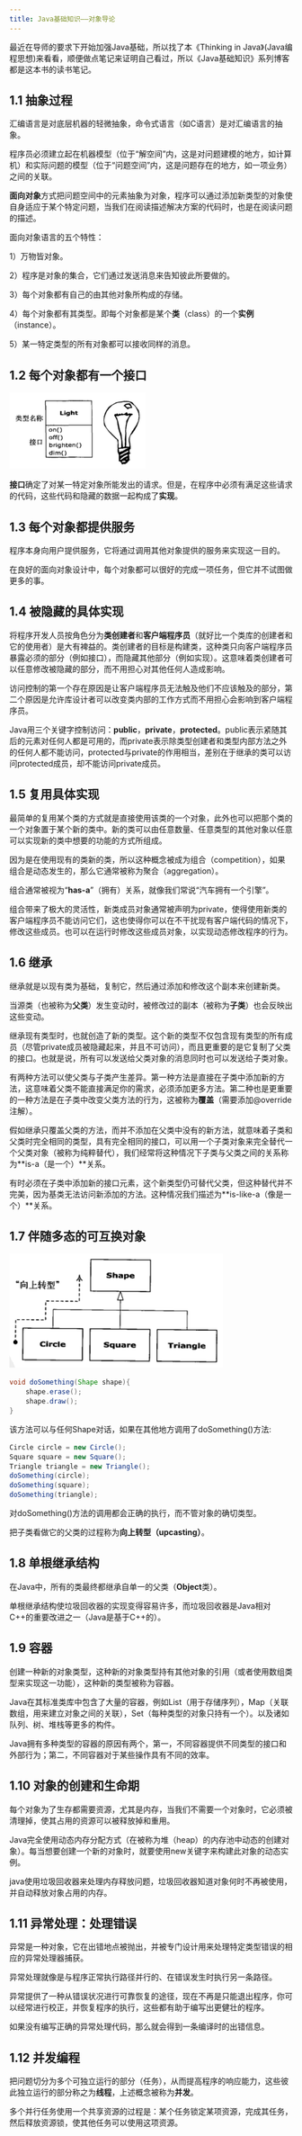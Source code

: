 ```yaml
---
title: Java基础知识——对象导论
---
```


 最近在导师的要求下开始加强Java基础，所以找了本《Thinking in Java》(Java编程思想)来看看，顺便做点笔记来证明自己看过，所以《Java基础知识》系列博客都是这本书的读书笔记。

## 1.1 抽象过程

汇编语言是对底层机器的轻微抽象，命令式语言（如C语言）是对汇编语言的抽象。

程序员必须建立起在机器模型（位于“解空间”内，这是对问题建模的地方，如计算机）和实际问题的模型（位于“问题空间”内，这是问题存在的地方，如一项业务）之间的关联。

**面向对象**方式把问题空间中的元素抽象为对象，程序可以通过添加新类型的对象使自身适应于某个特定问题，当我们在阅读描述解决方案的代码时，也是在阅读问题的描述。

面向对象语言的五个特性：

1）万物皆对象。

2）程序是对象的集合，它们通过发送消息来告知彼此所要做的。

3）每个对象都有自己的由其他对象所构成的存储。

4）每个对象都有其类型。即每个对象都是某个**类**（class）的一个**实例**（instance）。

5）某一特定类型的所有对象都可以接收同样的消息。

## 1.2 每个对象都有一个接口

![图片加载失败](https://raw.githubusercontent.com/takeshi-tyo/takeshi-tyo.github.io/master/assets/img/1568643825401.png)

**接口**确定了对某一特定对象所能发出的请求。但是，在程序中必须有满足这些请求的代码，这些代码和隐藏的数据一起构成了**实现**。

## 1.3 每个对象都提供服务

程序本身向用户提供服务，它将通过调用其他对象提供的服务来实现这一目的。

在良好的面向对象设计中，每个对象都可以很好的完成一项任务，但它并不试图做更多的事。

## 1.4 被隐藏的具体实现

将程序开发人员按角色分为**类创建者**和**客户端程序员**（就好比一个类库的创建者和它的使用者）是大有裨益的。类创建者的目标是构建类，这种类只向客户端程序员暴露必须的部分（例如接口），而隐藏其他部分（例如实现）。这意味着类创建者可以任意修改被隐藏的部分，而不用担心对其他任何人造成影响。

访问控制的第一个存在原因是让客户端程序员无法触及他们不应该触及的部分，第二个原因是允许库设计者可以改变类内部的工作方式而不用担心会影响到客户端程序员。

Java用三个关键字控制访问：**public**，**private**，**protected**。public表示紧随其后的元素对任何人都是可用的，而private表示除类型创建者和类型内部方法之外的任何人都不能访问，protected与private的作用相当，差别在于继承的类可以访问protected成员，却不能访问private成员。

## 1.5 复用具体实现

最简单的复用某个类的方式就是直接使用该类的一个对象，此外也可以把那个类的一个对象置于某个新的类中。新的类可以由任意数量、任意类型的其他对象以任意可以实现新的类中想要的功能的方式所组成。

因为是在使用现有的类新的类，所以这种概念被成为组合（competition），如果组合是动态发生的，那么它通常被称为聚合（aggregation）。

组合通常被视为“**has-a**”（拥有）关系，就像我们常说“汽车拥有一个引擎”。

组合带来了极大的灵活性，新类成员对象通常被声明为private，使得使用新类的客户端程序员不能访问它们，这也使得你可以在不干扰现有客户端代码的情况下，修改这些成员。也可以在运行时修改这些成员对象，以实现动态修改程序的行为。

## 1.6 继承

继承就是以现有类为基础，复制它，然后通过添加和修改这个副本来创建新类。

当源类（也被称为**父类**）发生变动时，被修改过的副本（被称为**子类**）也会反映出这些变动。

继承现有类型时，也就创造了新的类型。这个新的类型不仅包含现有类型的所有成员（尽管private成员被隐藏起来，并且不可访问），而且更重要的是它复制了父类的接口。也就是说，所有可以发送给父类对象的消息同时也可以发送给子类对象。

有两种方法可以使父类与子类产生差异。第一种方法是直接在子类中添加新的方法，这意味着父类不能直接满足你的需求，必须添加更多方法。第二种也是更重要的一种方法是在子类中改变父类方法的行为，这被称为**覆盖**（需要添加@override注解）。

假如继承只覆盖父类的方法，而并不添加在父类中没有的新方法，就意味着子类和父类时完全相同的类型，具有完全相同的接口，可以用一个子类对象来完全替代一个父类对象（被称为纯粹替代），我们经常将这种情况下子类与父类之间的关系称为**is-a（是一个）**关系。

有时必须在子类中添加新的接口元素，这个新类型仍可替代父类，但这种替代并不完美，因为基类无法访问新添加的方法。这种情况我们描述为**is-like-a（像是一个）**关系。

## 1.7 伴随多态的可互换对象

![图像加载失败](https://raw.githubusercontent.com/takeshi-tyo/takeshi-tyo.github.io/master/assets/img/1569130247016.png)

```java
void doSomething(Shape shape){
	shape.erase();
    shape.draw();
}
```

该方法可以与任何Shape对话，如果在其他地方调用了doSomething()方法:

```java
Circle circle = new Circle();
Square square = new Square();
Triangle triangle = new Triangle();
doSomething(circle);
doSomething(square);
doSomething(triangle);
```

对doSomething()方法的调用都会正确的执行，而不管对象的确切类型。

把子类看做它的父类的过程称为**向上转型（upcasting）**。

## 1.8 单根继承结构

在Java中，所有的类最终都继承自单一的父类（**Object**类）。

单根继承结构使垃圾回收器的实现变得容易许多，而垃圾回收器是Java相对C++的重要改进之一（Java是基于C++的）。

## 1.9 容器

创建一种新的对象类型，这种新的对象类型持有其他对象的引用（或者使用数组类型来实现这一功能），这种新的类型被称为容器。

Java在其标准类库中包含了大量的容器，例如List（用于存储序列），Map（关联数组，用来建立对象之间的关联），Set（每种类型的对象只持有一个）。以及诸如队列、树、堆栈等更多的构件。

Java拥有多种类型的容器的原因有两个，第一，不同容器提供不同类型的接口和外部行为；第二，不同容器对于某些操作具有不同的效率。

## 1.10 对象的创建和生命期

每个对象为了生存都需要资源，尤其是内存，当我们不需要一个对象时，它必须被清理掉，使其占用的资源可以被释放掉和重用。

Java完全使用动态内存分配方式（在被称为堆（heap）的内存池中动态的创建对象）。每当想要创建一个新的对象时，就要使用new关键字来构建此对象的动态实例。

java使用垃圾回收器来处理内存释放问题，垃圾回收器知道对象何时不再被使用，并自动释放对象占用的内存。

## 1.11 异常处理：处理错误

异常是一种对象，它在出错地点被抛出，并被专门设计用来处理特定类型错误的相应的异常处理器捕获。

异常处理就像是与程序正常执行路径并行的、在错误发生时执行另一条路径。

异常提供了一种从错误状况进行可靠恢复的途径，现在不再是只能退出程序，你可以经常进行校正，并恢复程序的执行，这些都有助于编写出更健壮的程序。

如果没有编写正确的异常处理代码，那么就会得到一条编译时的出错信息。

## 1.12 并发编程

把问题切分为多个可独立运行的部分（任务），从而提高程序的响应能力，这些彼此独立运行的部分称之为**线程**，上述概念被称为**并发**。

多个并行任务使用一个共享资源的过程是：某个任务锁定某项资源，完成其任务，然后释放资源锁，使其他任务可以使用这项资源。

